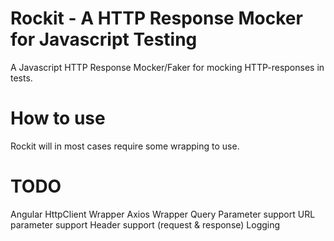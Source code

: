 # Rockit - A HTTP Response Mocker for Javascript Testing

A Javascript HTTP Response Mocker/Faker for mocking HTTP-responses in tests.


# How to use
Rockit will in most cases require some wrapping to use.

# TODO
Angular HttpClient Wrapper
Axios Wrapper
Query Parameter support
URL parameter support
Header support (request & response)
Logging